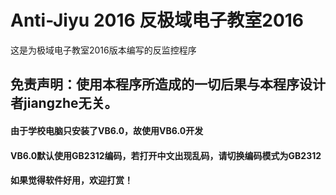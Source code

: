 # Anti-Jiyu 2016 反极域电子教室2016

这是为极域电子教室2016版本编写的反监控程序

## 免责声明：使用本程序所造成的一切后果与本程序设计者jiangzhe无关。

#### 由于学校电脑只安装了VB6.0，故使用VB6.0开发

#### VB6.0默认使用GB2312编码，若打开中文出现乱码，请切换编码模式为GB2312

#### 如果觉得软件好用，欢迎打赏！
